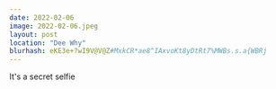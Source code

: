 ```yaml
---
date: 2022-02-06
image: 2022-02-06.jpeg
layout: post
location: "Dee Why"
blurhash: eKE3e+?wI9V@V@Z#MxkCR*ae8^IAxvoKt8yDtRt7%MWBs.s.a{WBRj
---
```



It's a secret selfie
